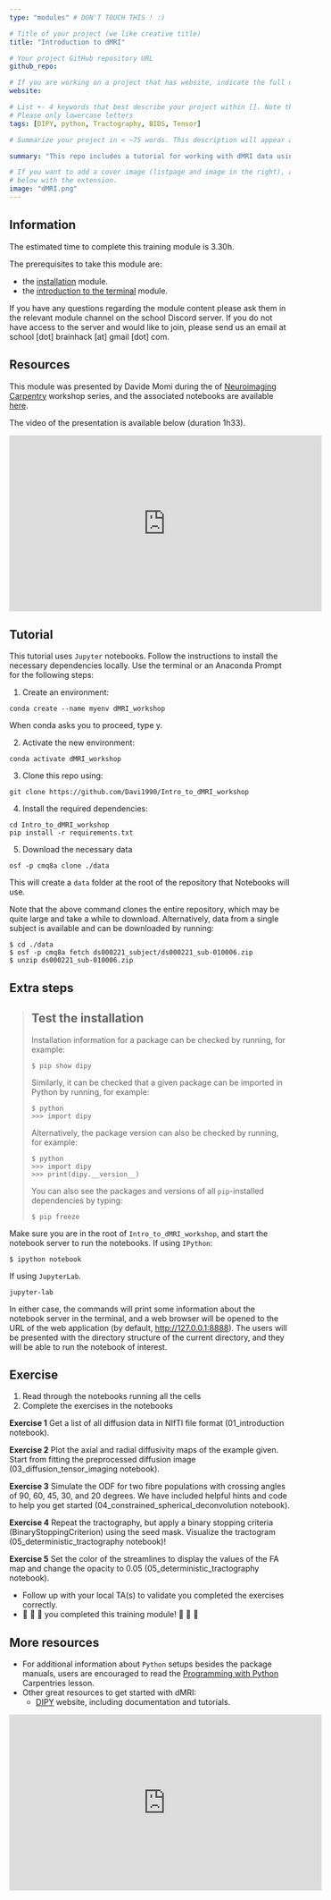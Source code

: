 ```yaml
---
type: "modules" # DON'T TOUCH THIS ! :)

# Title of your project (we like creative title)
title: "Introduction to dMRI"

# Your project GitHub repository URL
github_repo:

# If you are working on a project that has website, indicate the full url including "https://" below or leave it empty.
website:

# List +- 4 keywords that best describe your project within []. Note that the project summary also involves a number of key words. Those are listed on top of the [github repository](https://github.com/PSY6983-2021/project_template), click `manage topics`.
# Please only lowercase letters
tags: [DIPY, python, Tractography, BIDS, Tensor]

# Summarize your project in < ~75 words. This description will appear at the top of your page and on the list page with other projects..

summary: "This repo includes a tutorial for working with dMRI data using DIPY"

# If you want to add a cover image (listpage and image in the right), add it to your directory and indicate the name
# below with the extension.
image: "dMRI.png"
---
```

<!-- This is an html comment and this won't appear in the rendered page. You are now editing the "content" area, the core of your description. Everything that you can do in markdown is allowed below. We added a couple of comments to guide your through documenting your progress. -->

## Information

The estimated time to complete this training module is 3.30h.

The prerequisites to take this module are:
 * the [installation](/modules/installation) module.
 * the [introduction to the terminal](/modules/introduction_to_terminal) module.
 
If you have any questions regarding the module content please ask them in the relevant module channel on the school Discord server. If you do not have access to the server and would like to join, please send us an email at school [dot] brainhack [at] gmail [dot] com.

## Resources
This module was presented by Davide Momi during the of [Neuroimaging Carpentry](https://conp-pcno-training.github.io/neuroimaging-carpentry/) workshop series, and the associated notebooks are available [here](https://github.com/Davi1990/Intro_to_dMRI_workshop).

The video of the presentation is available below (duration 1h33).
<iframe width="560" height="315" src="https://www.youtube.com/embed/HM3lMplqTM4" title="YouTube video player" frameborder="0" allow="accelerometer; autoplay; clipboard-write; encrypted-media; gyroscope; picture-in-picture; web-share" allowfullscreen></iframe>

## Tutorial
This tutorial uses `Jupyter` notebooks. Follow the instructions to install the necessary dependencies locally. Use the terminal or an Anaconda Prompt for the following steps:

1) Create an environment:
```
conda create --name myenv dMRI_workshop
```

When conda asks you to proceed, type y.

2) Activate the new environment:
```
conda activate dMRI_workshop
```

3) Clone this repo using:
```
git clone https://github.com/Davi1990/Intro_to_dMRI_workshop
```

4) Install the required dependencies:
```
cd Intro_to_dMRI_workshop
pip install -r requirements.txt
```

5) Download the necessary data
```
osf -p cmq8a clone ./data
```

This will create a `data` folder at the root of the repository that Notebooks will use.

Note that the above command clones the entire repository, which may be quite large and
take a while to download. Alternatively, data from a single subject is available
and can be downloaded by running:
~~~
$ cd ./data
$ osf -p cmq8a fetch ds000221_subject/ds000221_sub-010006.zip
$ unzip ds000221_sub-010006.zip
~~~


## Extra steps

> ## Test the installation
>
> Installation information for a package can be checked by running, for
> example:
> ~~~
> $ pip show dipy
> ~~~
>
> Similarly, it can be checked that a given package can be imported in Python by
> running, for example:
> ~~~
> $ python
> >>> import dipy
> ~~~
>
> Alternatively, the package version can also be checked by running, for example:
> ~~~
> $ python
> >>> import dipy
> >>> print(dipy.__version__)
> ~~~
>
> You can also see the packages and versions of all `pip`-installed dependencies
> by typing:
> ~~~
> $ pip freeze
> ~~~

Make sure you are in the root of `Intro_to_dMRI_workshop`, and start the notebook server to run the notebooks.
If using `IPython`:
~~~
$ ipython notebook
~~~

If using `JupyterLab`.
~~~
jupyter-lab
~~~

In either case, the commands will print some information about the notebook
server in the terminal, and a web browser will be opened to the URL of the web
application (by default, http://127.0.0.1:8888). The users will be presented with
the directory structure of the current directory, and they will be able to run
the notebook of interest.

## Exercise

1. Read through the notebooks running all the cells
2. Complete the exercises in the notebooks

**Exercise 1** Get a list of all diffusion data in NIfTI file format (01_introduction notebook).

**Exercise 2** Plot the axial and radial diffusivity maps of the example given. Start from fitting the preprocessed diffusion image (03_diffusion_tensor_imaging notebook).

**Exercise 3** Simulate the ODF for two fibre populations with crossing angles of 90, 60, 45, 30, and 20 degrees. We have included helpful hints and code to help you get started (04_constrained_spherical_deconvolution notebook).

**Exercise 4** Repeat the tractography, but apply a binary stopping criteria (BinaryStoppingCriterion) using the seed mask. Visualize the tractogram (05_deterministic_tractography notebook)!

**Exercise 5** Set the color of the streamlines to display the values of the FA map and change the opacity to 0.05 (05_deterministic_tractography notebook).

 * Follow up with your local TA(s) to validate you completed the exercises correctly.
 * :tada: :tada: :tada: you completed this training module! :tada: :tada: :tada:

 ## More resources

- For additional information about `Python` setups besides the package manuals, users are encouraged to read the [Programming with Python](https://swcarpentry.github.io/python-novice-inflammation/) Carpentries lesson.
 - Other great resources to get started with dMRI:
    -  [DIPY](https://dipy.org/) website, including documentation and tutorials.

<iframe width="560" height="315" src="https://www.youtube.com/embed/7Bl38jfBJu0" title="YouTube video player" frameborder="0" allow="accelerometer; autoplay; clipboard-write; encrypted-media; gyroscope; picture-in-picture; web-share" allowfullscreen></iframe>

